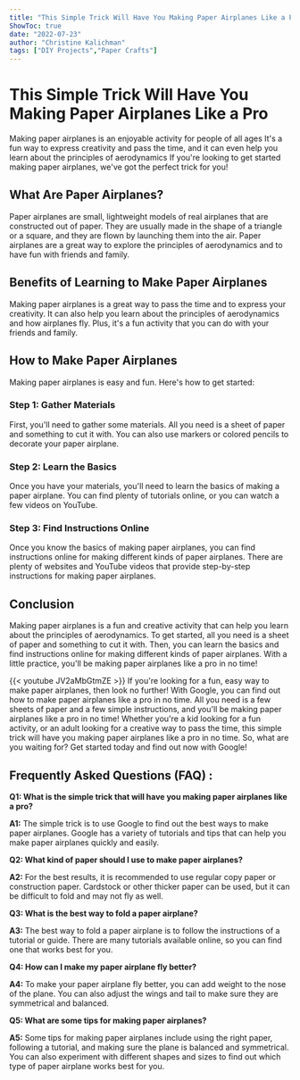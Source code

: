 ```yaml
---
title: "This Simple Trick Will Have You Making Paper Airplanes Like a Pro - Find Out Now with Google!"
ShowToc: true 
date: "2022-07-23"
author: "Christine Kalichman" 
tags: ["DIY Projects","Paper Crafts"]
---
```

# This Simple Trick Will Have You Making Paper Airplanes Like a Pro 

Making paper airplanes is an enjoyable activity for people of all ages It's a fun way to express creativity and pass the time, and it can even help you learn about the principles of aerodynamics If you're looking to get started making paper airplanes, we've got the perfect trick for you! 

## What Are Paper Airplanes?

Paper airplanes are small, lightweight models of real airplanes that are constructed out of paper. They are usually made in the shape of a triangle or a square, and they are flown by launching them into the air. Paper airplanes are a great way to explore the principles of aerodynamics and to have fun with friends and family.

## Benefits of Learning to Make Paper Airplanes

Making paper airplanes is a great way to pass the time and to express your creativity. It can also help you learn about the principles of aerodynamics and how airplanes fly. Plus, it's a fun activity that you can do with your friends and family. 

## How to Make Paper Airplanes 

Making paper airplanes is easy and fun. Here's how to get started: 

### Step 1: Gather Materials 

First, you'll need to gather some materials. All you need is a sheet of paper and something to cut it with. You can also use markers or colored pencils to decorate your paper airplane. 

### Step 2: Learn the Basics 

Once you have your materials, you'll need to learn the basics of making a paper airplane. You can find plenty of tutorials online, or you can watch a few videos on YouTube. 

### Step 3: Find Instructions Online 

Once you know the basics of making paper airplanes, you can find instructions online for making different kinds of paper airplanes. There are plenty of websites and YouTube videos that provide step-by-step instructions for making paper airplanes. 

## Conclusion 

Making paper airplanes is a fun and creative activity that can help you learn about the principles of aerodynamics. To get started, all you need is a sheet of paper and something to cut it with. Then, you can learn the basics and find instructions online for making different kinds of paper airplanes. With a little practice, you'll be making paper airplanes like a pro in no time!

{{< youtube JV2aMbGtmZE >}} 
If you're looking for a fun, easy way to make paper airplanes, then look no further! With Google, you can find out how to make paper airplanes like a pro in no time. All you need is a few sheets of paper and a few simple instructions, and you'll be making paper airplanes like a pro in no time! Whether you're a kid looking for a fun activity, or an adult looking for a creative way to pass the time, this simple trick will have you making paper airplanes like a pro in no time. So, what are you waiting for? Get started today and find out now with Google!

## Frequently Asked Questions (FAQ) :
**Q1: What is the simple trick that will have you making paper airplanes like a pro?**

**A1:** The simple trick is to use Google to find out the best ways to make paper airplanes. Google has a variety of tutorials and tips that can help you make paper airplanes quickly and easily.

**Q2: What kind of paper should I use to make paper airplanes?**

**A2:** For the best results, it is recommended to use regular copy paper or construction paper. Cardstock or other thicker paper can be used, but it can be difficult to fold and may not fly as well. 

**Q3: What is the best way to fold a paper airplane?**

**A3:** The best way to fold a paper airplane is to follow the instructions of a tutorial or guide. There are many tutorials available online, so you can find one that works best for you. 

**Q4: How can I make my paper airplane fly better?**

**A4:** To make your paper airplane fly better, you can add weight to the nose of the plane. You can also adjust the wings and tail to make sure they are symmetrical and balanced. 

**Q5: What are some tips for making paper airplanes?**

**A5:** Some tips for making paper airplanes include using the right paper, following a tutorial, and making sure the plane is balanced and symmetrical. You can also experiment with different shapes and sizes to find out which type of paper airplane works best for you.



